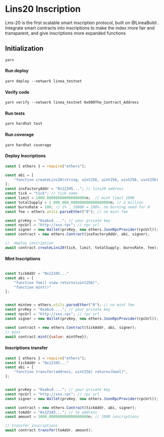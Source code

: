 # Lins20 Inscription

Lins-20 is the first scalable smart inscription protocol, built on 
@LineaBuild
. Integrate smart contracts into inscriptions to make the index more fair and transparent, and give inscriptions more expanded functions

## Initialization

```shell
yarn
```

#### Run deploy

```shell
yarn deploy --network linea_testnet
```

#### Verify code

```shell
yarn verify --network linea_testnet 0x000The_Contract_Address
```

#### Run tests

```shell
yarn hardhat test
```

#### Run coverage

```shell
yarn hardhat coverage
```

#### Deploy Inscriptions

```js
const { ethers } = require("ethers");

const abi = [
    "function createLins20(string, uint256, uint256, uint256, uint256) returns(address)"
];
const insFactoryAddr = "0x12345..."; // lins20 address
const tick = "tick"; // tick name
const limit = 1000_000000000000000000n;  // mint limit 1000
const totalSupply = 2_000_000_000000000000000000n; // 2 million
const burnsRate = 100; // 1% , 10000 = 100%. no burning need for 0 
const fee = ethers.utils.parseEther("0"); // no mint fee

const prvKey = "0xabcd...."; // your private key
const rpcUrl = "http://xxx.rpc"; // rpc url
const signer = new Wallet(prvKey, new ethers.JsonRpcProvider(rpcUrl));
const contract = new ethers.Contract(insFactoryAddr, abi, signer);

//  deploy inscription
await contract.createLins20(tick, limit, totalSupply, burnsRate, fee);
```

#### Mint Inscriptions

```js

const tickAddr = "0x12345..."
const abi = [
    "function fee() view returns(uint256)",
    "function mint()"
];


const mintee = ethers.utils.parseEther("0"); // no mint fee
const prvKey = "0xabcd...."; // your private key
const rpcUrl = "http://xxx.rpc"; // rpc url
const signer = new Wallet(prvKey, new ethers.JsonRpcProvider(rpcUrl));

const contract = new ethers.Contract(tickAddr, abi, signer);
// mint
await contract.mint({value: mintFee});


```

#### Inscriptions transfer

```js
const { ethers } = require("ethers");
const tickAddr = "0x12345..."
const abi = [
    "function transfer(address, uint256) returns(bool)",
];


const prvKey = "0xabcd...."; // your private key
const rpcUrl = "http://xxx.rpc"; // rpc url
const signer = new Wallet(prvKey, new ethers.JsonRpcProvider(rpcUrl));

const contract = new ethers.Contract(tickAddr, abi, signer);
const toAddr = "0x12345..."; // to address
const amount = 1000_000000000000000000n; // 1000 inscriptions

// transfer inscriptions
await contract.transfer(toAddr, amount);
```
